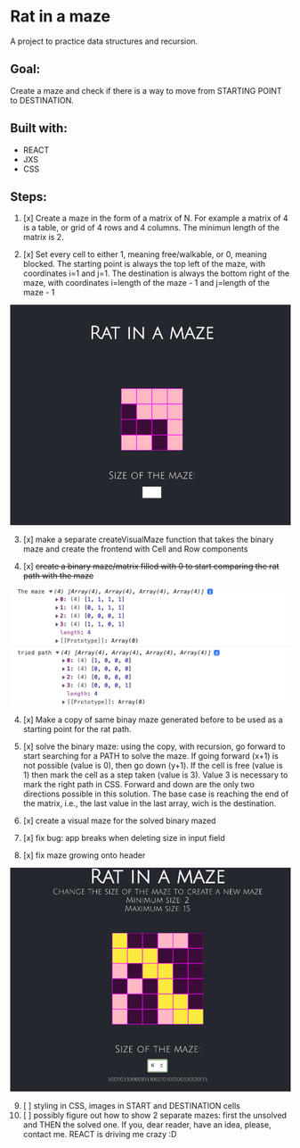 # Rat in a maze

A project to practice data structures and recursion.

## Goal:

Create a maze and check if there is a way to move from STARTING POINT to DESTINATION.

## Built with:
- REACT
- JXS
- CSS

## Steps:

1. [x] Create a maze in the form of a matrix of N. For example a matrix of 4 is a table, or grid of 4 rows and 4 columns. The minimun length of the matrix is 2.

2. [x] Set every cell to either 1, meaning free/walkable, or 0, meaning blocked. The starting point is always the top left of the maze, with coordinates i=1 and j=1. The destination is always the bottom right of the maze, with coordinates i=length of the maze - 1 and j=length of the maze - 1

![screenshot](screenshot.png?raw=true "Screenshot of the single page application")

3. [x] make a separate createVisualMaze function that takes the binary maze and create the frontend with Cell and Row components

4. [x] <del>create a binary maze/matrix filled with 0 to start comparing the rat path with the maze</del> 

![screenshot](screenshot2.png?raw=true "Screenshot of the single page application")

4. [x] Make a copy of same binay maze generated before to be used as a starting point for the rat path.

5. [x] solve the binary maze: 
using the copy, with recursion, go forward to start searching for a PATH to solve the maze. If going forward (x+1) is not possible (value is 0), then go down (y+1). If the cell is free (value is 1) then mark the cell as a step taken (value is 3). Value 3 is necessary to mark the right path in CSS. Forward and down are the only two directions possible in this solution. The base case is reaching the end of the matrix, i.e., the last value in the last array, wich is the destination.

6. [x] create a visual maze for the solved binary mazed
7. [x] fix bug: app breaks when deleting size in input field
8. [x] fix maze growing onto header

![screenshot](solved.png?raw=true "Screenshot of the solved maze")

9. [ ] styling in CSS, images in START and DESTINATION cells
10. [ ] possibly figure out how to show 2 separate mazes: first the unsolved and THEN the solved one. If you, dear reader, have an idea, please, contact me. REACT is driving me crazy :D